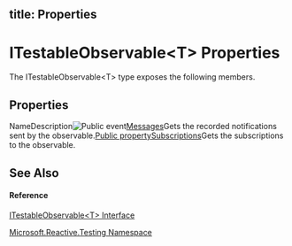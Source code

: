 title: Properties
---
# ITestableObservable\<T\> Properties

The ITestableObservable\<T\> type exposes the following members.

## Properties

NameDescription![Public event](https://reactiveui.net/assets/img/Hh315336.pubevent(en-us,VS.103).gif "Public event")[Messages](OnNext/IEventSource(T).OnNext)Gets the recorded notifications sent by the observable.[Public property](https://reactiveui.net/assets/img/Hh315336.pubevent(en-us,VS.103).gif "Public property")[Subscriptions](OnNext/IEventSource(T).OnNext)Gets the subscriptions to the observable.

## See Also

#### Reference

[ITestableObservable\<T\> Interface]()

[Microsoft.Reactive.Testing Namespace](Microsoft.Reactive.Testing/Microsoft.Reactive.Testing)

